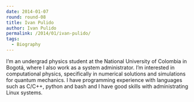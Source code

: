 ```yaml
---
date: 2014-01-07
round: round-08
title: Ivan Pulido
author: Ivan Pulido
permalink: /2014/01/ivan-pulido/
tags:
  - Biography
---
```

I&#8217;m an undergrad physics student at the National University of Colombia in Bogotá, where I also work as a system administrator. I&#8217;m interested in computational physics, specifically in numerical solutions and simulations for quantum mechanics. I have programming experience with languages such as C/C++, python and bash and I have good skills with administrating Linux systems.
